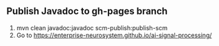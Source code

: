 
## Publish Javadoc to gh-pages branch
1. mvn clean javadoc:javadoc scm-publish:publish-scm
1. Go to https://enterprise-neurosystem.github.io/ai-signal-processing/
